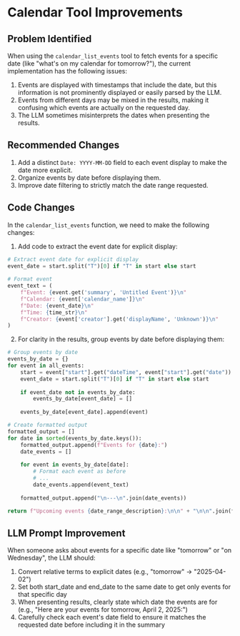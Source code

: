 # Calendar Tool Improvements

## Problem Identified

When using the `calendar_list_events` tool to fetch events for a specific date (like "what's on my calendar for tomorrow?"), the current implementation has the following issues:

1. Events are displayed with timestamps that include the date, but this information is not prominently displayed or easily parsed by the LLM.
2. Events from different days may be mixed in the results, making it confusing which events are actually on the requested day.
3. The LLM sometimes misinterprets the dates when presenting the results.

## Recommended Changes

1. Add a distinct `Date: YYYY-MM-DD` field to each event display to make the date more explicit.
2. Organize events by date before displaying them.
3. Improve date filtering to strictly match the date range requested.

## Code Changes

In the `calendar_list_events` function, we need to make the following changes:

1. Add code to extract the event date for explicit display:
```python
# Extract event date for explicit display
event_date = start.split("T")[0] if "T" in start else start
            
# Format event
event_text = (
    f"Event: {event.get('summary', 'Untitled Event')}\n"
    f"Calendar: {event['calendar_name']}\n"
    f"Date: {event_date}\n"
    f"Time: {time_str}\n"
    f"Creator: {event['creator'].get('displayName', 'Unknown')}\n"
)
```

2. For clarity in the results, group events by date before displaying them:
```python
# Group events by date
events_by_date = {}
for event in all_events:
    start = event["start"].get("dateTime", event["start"].get("date"))
    event_date = start.split("T")[0] if "T" in start else start
    
    if event_date not in events_by_date:
        events_by_date[event_date] = []
    
    events_by_date[event_date].append(event)

# Create formatted output
formatted_output = []
for date in sorted(events_by_date.keys()):
    formatted_output.append(f"Events for {date}:")
    date_events = []
    
    for event in events_by_date[date]:
        # Format each event as before
        # ...
        date_events.append(event_text)
    
    formatted_output.append("\n---\n".join(date_events))

return f"Upcoming events {date_range_description}:\n\n" + "\n\n".join(formatted_output)
```

## LLM Prompt Improvement

When someone asks about events for a specific date like "tomorrow" or "on Wednesday", the LLM should:

1. Convert relative terms to explicit dates (e.g., "tomorrow" -> "2025-04-02")
2. Set both start_date and end_date to the same date to get only events for that specific day
3. When presenting results, clearly state which date the events are for (e.g., "Here are your events for tomorrow, April 2, 2025:")
4. Carefully check each event's date field to ensure it matches the requested date before including it in the summary